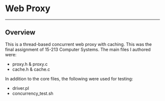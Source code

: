 # Web Proxy
---

## Overview

This is a thread-based concurrent web proxy with caching. This was the
final assignment of 15-213 Computer Systems. The main files I authored
were:

-   proxy.h &amp; proxy.c
-   cache.h &amp; cache.c

In addition to the core files, the following were used for testing:

-   driver.pl
-   concurrency_test.sh

